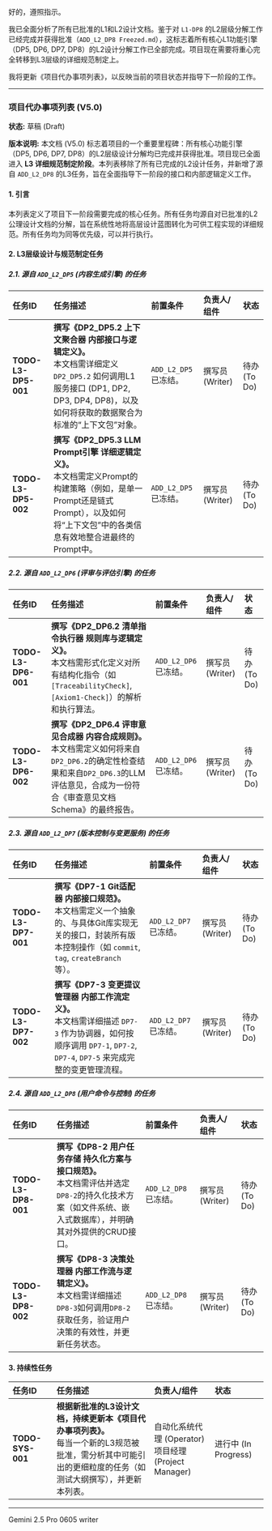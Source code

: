 好的，遵照指示。

我已全面分析了所有已批准的L1和L2设计文档。鉴于对 `L1-DP8` 的L2层级分解工作已经完成并获得批准（`ADD_L2_DP8 Freezed.md`），这标志着所有核心L1功能引擎（DP5, DP6, DP7, DP8）的L2设计分解工作已全部完成。项目现在需要将重心完全转移到L3层级的详细规范制定上。

我将更新《项目代办事项列表》，以反映当前的项目状态并指导下一阶段的工作。

---

### **项目代办事项列表 (V5.0)**

**状态:** 草稿 (Draft)

**版本说明:** 本文档 (V5.0) 标志着项目的一个重要里程碑：所有核心功能引擎（DP5, DP6, DP7, DP8）的L2层级设计分解均已完成并获得批准。项目现已全面进入 **L3 详细规范制定阶段**。本列表移除了所有已完成的L2设计任务，并新增了源自 `ADD_L2_DP8` 的L3任务，旨在全面指导下一阶段的接口和内部逻辑定义工作。

#### **1. 引言**

本列表定义了项目下一阶段需要完成的核心任务。所有任务均源自对已批准的L2公理设计文档的分解，旨在系统性地将高层设计蓝图转化为可供工程实现的详细规范。所有任务均为同等优先级，可以并行执行。

#### **2. L3层级设计与规范制定任务**

##### **2.1. 源自 `ADD_L2_DP5` (内容生成引擎) 的任务**

| 任务ID | 任务描述 | 前置条件 | 负责人/组件 | 状态 |
| :--- | :--- | :--- | :--- | :--- |
| **TODO-L3-DP5-001** | **撰写《DP2_DP5.2 上下文聚合器 内部接口与逻辑定义》。**<br>本文档需详细定义 `DP2_DP5.2` 如何调用L1服务接口 (DP1, DP2, DP3, DP4, DP8)，以及如何将获取的数据聚合为标准的“上下文包”对象。 | `ADD_L2_DP5` 已冻结。 | 撰写员 (Writer) | 待办 (To Do) |
| **TODO-L3-DP5-002** | **撰写《DP2_DP5.3 LLM Prompt引擎 详细逻辑定义》。**<br>本文档需定义Prompt的构建策略（例如，是单一Prompt还是链式Prompt），以及如何将“上下文包”中的各类信息有效地整合进最终的Prompt中。 | `ADD_L2_DP5` 已冻结。 | 撰写员 (Writer) | 待办 (To Do) |

##### **2.2. 源自 `ADD_L2_DP6` (评审与评估引擎) 的任务**

| 任务ID | 任务描述 | 前置条件 | 负责人/组件 | 状态 |
| :--- | :--- | :--- | :--- | :--- |
| **TODO-L3-DP6-001** | **撰写《DP2_DP6.2 清单指令执行器 规则库与逻辑定义》。**<br>本文档需形式化定义对所有结构化指令（如`[TraceabilityCheck]`, `[Axiom1-Check]`）的解析和执行算法。 | `ADD_L2_DP6` 已冻结。 | 撰写员 (Writer) | 待办 (To Do) |
| **TODO-L3-DP6-002** | **撰写《DP2_DP6.4 评审意见合成器 内容合成规则》。**<br>本文档需定义如何将来自`DP2_DP6.2`的确定性检查结果和来自`DP2_DP6.3`的LLM评估意见，合成为一份符合《审查意见文档Schema》的最终报告。 | `ADD_L2_DP6` 已冻结。 | 撰写员 (Writer) | 待办 (To Do) |

##### **2.3. 源自 `ADD_L2_DP7` (版本控制与变更服务) 的任务**

| 任务ID | 任务描述 | 前置条件 | 负责人/组件 | 状态 |
| :--- | :--- | :--- | :--- | :--- |
| **TODO-L3-DP7-001** | **撰写《DP7-1 Git适配器 内部接口规范》。**<br>本文档需定义一个抽象的、与具体Git库实现无关的接口，封装所有版本控制操作（如 `commit`, `tag`, `createBranch` 等）。 | `ADD_L2_DP7` 已冻结。 | 撰写员 (Writer) | 待办 (To Do) |
| **TODO-L3-DP7-002** | **撰写《DP7-3 变更提议管理器 内部工作流定义》。**<br>本文档需详细描述 `DP7-3` 作为协调器，如何按顺序调用 `DP7-1`, `DP7-2`, `DP7-4`, `DP7-5` 来完成完整的变更管理流程。 | `ADD_L2_DP7` 已冻结。 | 撰写员 (Writer) | 待办 (To Do) |

##### **2.4. 源自 `ADD_L2_DP8` (用户命令与控制) 的任务**

| 任务ID | 任务描述 | 前置条件 | 负责人/组件 | 状态 |
| :--- | :--- | :--- | :--- | :--- |
| **TODO-L3-DP8-001** | **撰写《DP8-2 用户任务存储 持久化方案与接口规范》。**<br>本文档需评估并选定`DP8-2`的持久化技术方案（如文件系统、嵌入式数据库），并明确其对外提供的CRUD接口。 | `ADD_L2_DP8` 已冻结。 | 撰写员 (Writer) | 待办 (To Do) |
| **TODO-L3-DP8-002** | **撰写《DP8-3 决策处理器 内部工作流与逻辑定义》。**<br>本文档需详细描述`DP8-3`如何调用`DP8-2`获取任务，验证用户决策的有效性，并更新任务状态。 | `ADD_L2_DP8` 已冻结。 | 撰写员 (Writer) | 待办 (To Do) |

#### **3. 持续性任务**

| 任务ID | 任务描述 | 负责人/组件 | 状态 |
| :--- | :--- | :--- | :--- |
| **TODO-SYS-001** | **根据新批准的L3设计文档，持续更新本《项目代办事项列表》。**<br>每当一个新的L3规范被批准，需分析其中可能引出的更细粒度的任务（如测试大纲撰写），并更新本列表。 | 自动化系统代理 (Operator)<br>项目经理 (Project Manager) | 进行中 (In Progress) |

---
Gemini 2.5 Pro 0605 writer